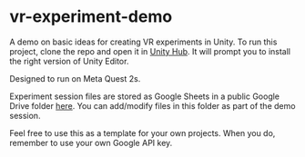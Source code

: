 # vr-experiment-demo

A demo on basic ideas for creating VR experiments in Unity. To run this project, clone the repo and open it in [Unity Hub](https://unity.com/download). It will prompt you to install the right version of Unity Editor.

Designed to run on Meta Quest 2s.

Experiment session files are stored as Google Sheets in a public Google Drive folder [here](https://drive.google.com/drive/folders/1mZGJNaC4ZOVtrjnaKs95KLyTEQ2fw8ln?usp=sharing). You can add/modify files in this folder as part of the demo session.

Feel free to use this as a template for your own projects. When you do, remember to use your own Google API key.
